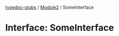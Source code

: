 [typedoc-stubs](../../README.md) / [Module2](../README.md) / SomeInterface

# Interface: SomeInterface
